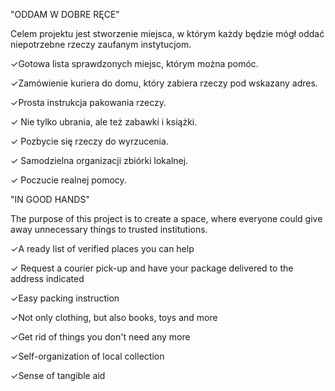 
"ODDAM W DOBRE RĘCE"

Celem projektu jest stworzenie miejsca, w którym każdy będzie mógł oddać niepotrzebne rzeczy zaufanym instytucjom.

✓Gotowa lista sprawdzonych miejsc, którym można pomóc.

✓Zamówienie kuriera do domu, który zabiera rzeczy pod wskazany adres.

✓Prosta instrukcja pakowania rzeczy.

✓ Nie tylko ubrania, ale też zabawki i książki.

✓ Pozbycie się rzeczy do wyrzucenia.

✓ Samodzielna organizacji zbiórki lokalnej.

✓ Poczucie realnej pomocy.



"IN GOOD HANDS"

The purpose of this project is to create a space, where everyone could give away unnecessary things to trusted institutions.

✓A ready list of verified places you can help

✓ Request a courier pick-up and have your package delivered to the address indicated

✓Easy packing instruction

✓Not only clothing, but also books, toys and more

✓Get rid of things you don't need any more

✓Self-organization of local collection

✓Sense of tangible aid

